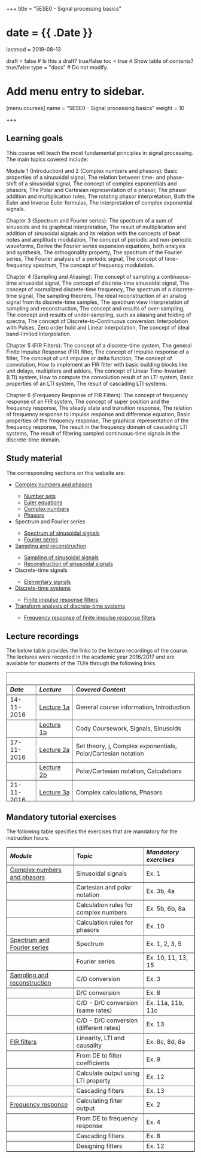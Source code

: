 +++
title = "5ESE0 - Signal processing basics"

# date = {{ .Date }}
lastmod = 2019-08-13

draft = false  # Is this a draft? true/false
toc = true  # Show table of contents? true/false
type = "docs"  # Do not modify.

# Add menu entry to sidebar.
[menu.courses]
  name = "5ESE0 - Signal processing basics"
  weight = 10

+++

## Learning goals

This course will teach the most fundamental principles in signal processing. The main topics covered include:

Module 1 (Introduction) and 2 (Complex numbers and phasors): Basic properties of a sinusoidal signal, The relation between time- and phase-shift of a sinusoidal signal, The concept of complex exponentials and phasors, The Polar and Cartesian representation of a phasor, The phasor addition and multiplication rules, The rotating phasor interpretation, Both the Euler and Inverse Euler formulas, The interpretation of complex exponential signals.

Chapter 3 (Spectrum and Fourier series): The spectrum of a sum of sinusoids and its graphical interpretation, The result of multiplication and addition of sinusoidal signals and its relation with the concepts of beat notes and amplitude modulation, The concept of periodic and non-periodic waveforms, Derive the Fourier series expansion equations, both analysis and synthesis, The orthogonality property, The spectrum of the Fourier series, The Fourier analysis of a periodic signal, The concept of time-frequency spectrum, The concept of frequency modulation.

Chapter 4 (Sampling and Aliasing): The concept of sampling a continuous-time sinusoidal signal, The concept of discrete-time sinusoidal signal, The concept of normalized discrete-time frequency, The spectrum of a discrete-time signal, The sampling theorem, The ideal reconstruction of an analog signal from its discrete-time samples, The spectrum view interpretation of sampling and reconstruction, The concept and results of over-sampling, The concept and results of under-sampling, such as aliasing and folding of spectra, The concept of Discrete-to-Continuous conversion: Interpolation with Pulses, Zero order hold and Linear interpolation, The concept of ideal band-limited interpolation.

Chapter 5 (FIR Filters): The concept of a discrete-time system, The general Finite Impulse Response (FIR) filter, The concept of Impulse response of a filter, The concept of unit impulse or delta function, The concept of convolution, How to implement an FIR filter with basic building blocks like unit delays, multipliers and adders, The concept of Linear Time-Invariant (LTI) system, How to compute the convolution result of an LTI system, Basic properties of an LTI system, The result of cascading LTI systems.

Chapter 6 (Frequency Response of FIR Filters): The concept of frequency response of an FIR system, The concept of super position and the frequency response, The steady state and transition response, The relation of frequency response to impulse response and difference equation, Basic properties of the frequency response, The graphical representation of the frequency response, The result in the frequency domain of cascading LTI systems, The result of filtering sampled continuous-time signals in the discrete-time domain.


## Study material

The corresponding sections on this website are:

<ul>
  <li>  <a href="../../disciplines/mathematicalbackground/mathematicalbackground_complex_main">Complex numbers and phasors</a> </li>
  <ul>  
    <li>  <a href="../../disciplines/mathematicalbackground/mathematicalbackground_complex_numbersets">Number sets</a> </li>
    <li>  <a href="../../disciplines/mathematicalbackground/mathematicalbackground_complex_euler">Euler equations</a> </li>
    <li>  <a href="../../disciplines/mathematicalbackground/mathematicalbackground_complex_notation">Complex numbers</a> </li>
    <li>  <a href="../../disciplines/mathematicalbackground/mathematicalbackground_complex_phasors">Phasors</a>  </li>
  </ul>
  <li>  Spectrum and Fourier series</li>
  <ul>
    <li>  <a href="../../disciplines/continuous/continuoussignalprocessing_transforms_spectrum">Spectrum of sinusoidal signals</a> </li>
    <li>  <a href="../../disciplines/continuous/continuoussignalprocessing_transforms_Fourier">Fourier series</a> </li>
  </ul>
  <li>  <a href="../../disciplines/discrete/discretesignalprocessing_sampling_main">Sampling and reconstruction</a> </li>
  <ul>  
    <li>  <a href="../../disciplines/discrete/discretesignalprocessing_sampling_sampling">Sampling of sinusoidal signals</a> </li>
    <li>  <a href="../../disciplines/discrete/discretesignalprocessing_sampling_reconstruction">Reconstruction of sinusoidal signals</a> </li>
  </ul>
  <li>  Discrete-time signals</li>
  <ul>
    <li>  <a href="../../disciplines/discrete/discretesignalprocessing_signals_basics">Elementary signals</a> </li>
  </ul>  
  <li>  <a href="../../disciplines/discrete/discretesignalprocessing_systems_main">Discrete-time systems</a> </li>
  <ul>
    <li>  <a href="../../disciplines/discrete/discretesignalprocessing_systems_fir">Finite impulse response filters</a> </li>
  </ul>
  <li>  <a href="../../disciplines/discrete/discretesignalprocessing_analysis_main">Transform analysis of discrete-time systems</a> </li>
  <ul>
    <li>  <a href="../../disciplines/discrete/discretesignalprocessing_analysis_frequency">Frequency response of finite impulse response filters</a> </li>
  </ul>
</ul>


## Lecture recordings

The below table provides the links to the lecture recordings of the course. The lectures were recorded in the academic year 2016/2017 and are available for students of the TU/e through the following links.

<table class="th" style="height: 345px;" border="s" width="654"><caption>&nbsp;</caption>
<tbody>
<tr>
</tr>
<tr>
<td style="width: 86px;"><em><strong>Date</strong></em></td>
<td style="width: 80px;"><em><strong>Lecture</strong></em></td>
<td style="width: 460px;"><strong><em>Covered Content</em></strong></td>
</tr>
<tr>
</tr>
<tr>
<td style="width: 86px;">14-11-2016</td>
<td style="width: 80px;"><a href="https://videocollege.tue.nl/Mediasite/Play/c5c338870f814bdcbb4b66232a49cbad1d?catalog=c2530f3a-2738-42c4-80d4-0365fcbf2163">Lecture 1a</a></td>
<td style="width: 460px;">General course information,&nbsp;Introduction</td>
</tr>
<tr>
<td style="width: 86px;"></td>
<td style="width: 80px;"><a href="https://videocollege.tue.nl/Mediasite/Play/f0e1a9ce091e4a899134bf74b603911f1d?catalog=c2530f3a-2738-42c4-80d4-0365fcbf2163">Lecture 1b</a></td>
<td style="width: 460px;">Cody Coursework, Signals, Sinusoids</td>
</tr>
<tr>
<td style="width: 86px;">17-11-2016</td>
<td style="width: 80px;"><a href="https://videocollege.tue.nl/Mediasite/Play/6336c1ec672d49d3af8fa0649b46f04f1d?catalog=c2530f3a-2738-42c4-80d4-0365fcbf2163">Lecture 2a</a></td>
<td style="width: 460px;">Set theory, j, Complex exponentials, Polar/Cartesian notation</td>
</tr>
<tr>
<td style="width: 86px;"></td>
<td style="width: 80px;"><a href="https://videocollege.tue.nl/Mediasite/Play/dd10e4802ced4e7684b744edbd24a3931d?catalog=c2530f3a-2738-42c4-80d4-0365fcbf2163">Lecture 2b</a></td>
<td style="width: 460px;">Polar/Cartesian notation, Calculations</td>
</tr>
<tr>
<td style="width: 86px;">21-11-2016</td>
<td style="width: 80px;"><a href="https://videocollege.tue.nl/Mediasite/Play/23b301ba53da4532a360f5c3b51aea6e1d?catalog=c2530f3a-2738-42c4-80d4-0365fcbf2163">Lecture&nbsp;3a</a></td>
<td style="width: 460px;">Complex calculations, Phasors</td>
</tr>
<tr>
<td style="width: 86px;"></td>
<td style="width: 80px;"><a href="https://videocollege.tue.nl/Mediasite/Play/f1da83d1967847868490eba840fe8d301d?catalog=c2530f3a-2738-42c4-80d4-0365fcbf2163">Lecture 3b</a></td>
<td style="width: 460px;">Phasor addition</td>
</tr>
<tr>
</tr>
<tr>
<td style="width: 86px;"><em><strong>Date</strong></em></td>
<td style="width: 80px;"><em><strong>Lecture</strong></em></td>
<td style="width: 460px;"><strong><em>Covered Content</em></strong></td>
</tr>
<tr>
</tr>
<tr>
<td style="width: 86px;">24-11-2016</td>
<td style="width: 80px;"><a href="https://videocollege.tue.nl/Mediasite/Play/d99c37d385094db58cdf0c7542ba18931d?catalog=c2530f3a-2738-42c4-80d4-0365fcbf2163">Lecture&nbsp;4a</a></td>
<td style="width: 460px;">Animations of phasors, spectrum</td>
</tr>
<tr>
<td style="width: 86px;"></td>
<td style="width: 80px;"><a href="https://videocollege.tue.nl/Mediasite/Play/8707c4ac802648d7a6de14cc7b4b1a311d?catalog=c2530f3a-2738-42c4-80d4-0365fcbf2163">Lecture 4b</a></td>
<td style="width: 460px;">Spectrum (continued), examples</td>
</tr>
<tr>
<td style="width: 86px;">28-11-2016</td>
<td style="width: 80px;"><a href="https://videocollege.tue.nl/Mediasite/Play/8de324408cc1422a9ef5ceca76d689b71d?catalog=c2530f3a-2738-42c4-80d4-0365fcbf2163">Lecture 5a</a></td>
<td style="width: 460px;">Spectrum (continued), Fourier Series</td>
</tr>
<tr>
<td style="width: 86px;"></td>
<td style="width: 80px;"><a href="https://videocollege.tue.nl/Mediasite/Play/3b366440cead4e28bfa255844cf508de1d?catalog=c2530f3a-2738-42c4-80d4-0365fcbf2163">Lecture 5b</a></td>
<td style="width: 460px;">Fourier Series (continued), examples</td>
</tr>
<tr>
<td style="width: 86px;">01-12-2016</td>
<td style="width: 80px;"><a href="https://videocollege.tue.nl/Mediasite/Play/8cc6f3f16da646ea9745449f399f79831d?catalog=c2530f3a-2738-42c4-80d4-0365fcbf2163">Lecture 6a</a></td>
<td style="width: 460px;">Fourier Series (continued), examples (square wave)</td>
</tr>
<tr>
<td style="width: 86px;"></td>
<td style="width: 80px;"><a href="https://videocollege.tue.nl/Mediasite/Play/57a7b51b3f9f45d7a3fa09f15c2f4d121d?catalog=c2530f3a-2738-42c4-80d4-0365fcbf2163">Lecture 6b</a></td>
<td style="width: 460px;">Fourier Series (continued)</td>
</tr>
<tr>
<tr>
</tr>
<td><em><strong>Date</strong></em></td>
<td><em><strong>Lecture</strong></em></td>
<td><strong><em>Covered Content</em></strong></td>
</tr>
<tr>
</tr>
<tr>
<td>5-12-2016</td>
<td><a href="https://videocollege.tue.nl/Mediasite/Play/eeab37b1339c46db963c837977b655db1d?catalog=c2530f3a-2738-42c4-80d4-0365fcbf2163">Lecture 7a</a></td>
<td>
<p>Sampling, relative frequency</p>
<p>Aliasing</p>
</td>
</tr>
<tr>
<td></td>
<td><a href="https://videocollege.tue.nl/Mediasite/Play/5d9bf1a3fa284c43a1b7828616ceb2801d?catalog=c2530f3a-2738-42c4-80d4-0365fcbf2163">Lecture 7b</a></td>
<td>Reconstruction</td>
</tr>
<tr>
<td>8-11-2016</td>
<td><a href="https://videocollege.tue.nl/Mediasite/Play/32f8914a86ec46c19e23bea85f94798a1d?catalog=c2530f3a-2738-42c4-80d4-0365fcbf2163">Lecture 8a</a></td>
<td>Converters, Examples</td>
</tr>
<tr>
<td></td>
<td><a href="https://videocollege.tue.nl/Mediasite/Play/8b0f67198d8f4ec2810dd551a05fc2321d?catalog=c2530f3a-2738-42c4-80d4-0365fcbf2163">Lecture 8b</a></td>
<td>Examples</td>
</tr>
<tr>
</tr>
<td><em><strong>Date</strong></em></td>
<td><em><strong>Lecture</strong></em></td>
<td><strong><em>Covered Content</em></strong></td>
<tr>
</tr>
<tr>
<td>12-12-2016</td>
<td><a href="https://videocollege.tue.nl/Mediasite/Play/05126cd4cc72462a8e14c9a53c84538b1d?catalog=c2530f3a-2738-42c4-80d4-0365fcbf2163">Lecture 9a</a></td>
<td>
<p>Difference equation, Building Blocks</p>
<p>convolution sum</p>
</td>
</tr>
<tr>
<td></td>
<td><a href="https://videocollege.tue.nl/Mediasite/Play/3070aaa23b3f431bb0d5f06e606bdced1d?catalog=c2530f3a-2738-42c4-80d4-0365fcbf2163">Lecture 9b</a></td>
<td>Impulse response, LTI systems</td>
</tr>
<tr>
<td>15-12-2016</td>
<td><a href="https://videocollege.tue.nl/Mediasite/Play/bf4aa65929ea4a1aae59b051af56d6471d?catalog=c2530f3a-2738-42c4-80d4-0365fcbf2163">Lecture 10a</a></td>
<td>FIR convolution, cascaded systems</td>
</tr>
<tr>
<td></td>
<td><a href="https://videocollege.tue.nl/Mediasite/Play/0bf0c0e28b904b68b6bdea510b55091c1d?catalog=c2530f3a-2738-42c4-80d4-0365fcbf2163">Lecture 10b</a></td>
<td>Examples</td>
</tr>
<tr>
</tr>
<td><em><strong>Date</strong></em></td>
<td><em><strong>Lecture</strong></em></td>
<td><strong><em>Covered Content</em></strong></td>
<tr>
</tr>
<tr>
<td>19-12-2016</td>
<td><a href="https://videocollege.tue.nl/Mediasite/Play/becfd8e5999a4385b564cf0b6cda7fd51d?catalog=c2530f3a-2738-42c4-80d4-0365fcbf2163">Lecture 11a</a></td>
<td></td>
</tr>
<tr>
<td></td>
<td><a href="https://videocollege.tue.nl/Mediasite/Play/7fee9f9aad8e4204b327b2c12ccf30f61d?catalog=c2530f3a-2738-42c4-80d4-0365fcbf2163">Lecture 11b</a></td>
<td></td>
</tr>
<tr>
<td>22-12-2016</td>
<td><a href="https://videocollege.tue.nl/Mediasite/Play/41ef46e9e48547f3bdd9194755feb59b1d?catalog=c2530f3a-2738-42c4-80d4-0365fcbf2163">Lecture 12a</a></td>
<td></td>
</tr>
<tr>
<td></td>
<td><a href="https://videocollege.tue.nl/Mediasite/Play/922ba8c47a32417db79201a54b2254d61d?catalog=c2530f3a-2738-42c4-80d4-0365fcbf2163">Lecture 12b</a></td>
<td></td>
</tr>
</tbody>
</table>


## Mandatory tutorial exercises
The following table specifies the exercises that are mandatory for the instruction hours.

<table class="th" border="s" width="654">
<tbody>
<tr>
</tr>
<tr>
<td><em><strong>Module</strong></em></td>
<td><em><strong>Topic</strong></em></td>
<td><em><strong>Mandatory exercises</strong></em></td>
</tr>
<tr>
</tr>
<tr>
<td><a href="../../disciplines/mathematicalbackground/mathematicalbackground_complex_main/#exercises">Complex numbers and phasors</a></td>
<td>Sinusoidal signals</td>
<td>Ex. 1 </td>
</tr>
<tr>
<td></td>
<td>Cartesian and polar notation</td>
<td>Ex. 3b, 4a </td>
</tr>
<tr>
<td></td>
<td>Calculation rules for complex numbers</td>
<td>Ex. 5b, 6b, 8a </td>
</tr>
<tr>
<td></td>
<td>Calculation rules for phasors</td>
<td>Ex. 10 </td>
</tr>
<tr>
</tr>
<tr>
<td><a href="../../disciplines/continuous/continuoussignalprocessing_transforms_spectrum/#exercises">Spectrum and Fourier series</a></td>
<td>Spectrum</td>
<td>Ex. 1, 2, 3, 5 </td>
</tr>
<tr>
<td></td>
<td>Fourier series</td>
<td>Ex. 10, 11, 13, 15 </td>
</tr>
<tr>
</tr>
<tr>
<td><a href="../../disciplines/discrete/discretesignalprocessing_sampling_main/#exercises">Sampling and reconstruction</a></td>
<td>C/D conversion</td>
<td>Ex. 3 </td>
</tr>
<tr>
<td></td>
<td>D/C conversion</td>
<td>Ex. 8 </td>
</tr>
<tr>
<td></td>
<td>C/D - D/C conversion (same rates)</td>
<td>Ex. 11a, 11b, 11c </td>
</tr>
<tr>
<td></td>
<td>C/D - D/C conversion (different rates)</td>
<td>Ex. 13 </td>
</tr>
<tr>
</tr>
<tr>
<td><a href="../../disciplines/discrete/discretesignalprocessing_systems_main/#exercises">FIR filters</a></td>
<td>Linearity, LTI and causality</td>
<td>Ex. 8c, 8d, 8e </td>
</tr>
<tr>
<td></td>
<td>From DE to filter coefficients</td>
<td>Ex. 9 </td>
</tr>
<tr>
<td></td>
<td>Calculate output using LTI property</td>
<td>Ex. 12 </td>
</tr>
<tr>
<td></td>
<td>Cascading filters</td>
<td>Ex. 13 </td>
</tr>
<tr>
</tr>
<tr>
<td><a href="../../disciplines/discrete/discretesignalprocessing_analysis_main/#exercises">Frequency response</a></td>
<td>Calculating filter output</td>
<td>Ex. 2 </td>
</tr>
<tr>
<td></td>
<td>From DE to frequency response</td>
<td>Ex. 4 </td>
</tr>
<tr>
<td></td>
<td>Cascading filters</td>
<td>Ex. 8 </td>
</tr>
<tr>
<td></td>
<td>Designing filters</td>
<td>Ex. 12 </td>
</tr>
</tbody>
</table>
